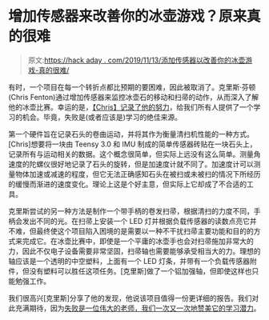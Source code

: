 # 增加传感器来改善你的冰壶游戏？原来真的很难

> 原文:[https://hack aday . com/2019/11/13/添加传感器以改善你的冰壶游戏-真的很难/](https://hackaday.com/2019/11/13/adding-sensors-to-improve-your-curling-game-turns-out-its-really-hard/)

有时，一个项目在每一个转折点都比预期的要困难，因此被取消了。克里斯·芬顿(Chris Fenton)通过增加传感器来监控冰壶石的移动和扫帚的动作，从而深入了解他的冰壶比赛。幸运的是，[【Chris】记录了他的努力](http://www.chrisfenton.com/2019/07/01/lightly-documented-projects-part-1-adventures-in-curling/)，给我们所有人提供了一个学习的机会。毕竟，失败是(或者应该是)学习的绝佳来源。

第一个硬件旨在记录石头的卷曲运动，并将其作为衡量清扫机性能的一种方式。[Chris]想要将一块由 Teensy 3.0 和 IMU 制成的简单传感器砖贴在一块石头上，记录所有与运动相关的数据。这个概念很简单，但实际上远没有这么简单。测量角速度的陀螺仪很好地记录了石头的旋转，但是加速度计就不同了。加速度计可以测量物体加速或减速的程度，但它无法正确感知石头在被扫或未被扫的情况下所经历的缓慢而渐进的速度变化。理论上这是个好主意，但实际上它却成了不合适的工具。

克里斯尝试的另一种方法是制作一个带手柄的卷发扫帚，根据清扫的力度不同，手柄会发出不同的光。在扫帚上安装一个 LED 灯并根据负载传感器的读数点亮它并不难，但最终使这个项目陷入困境的是需要以一种不干扰扫帚主要功能和目的的方式来完成它。在冰壶比赛中，即使是一个平庸的冰壶手也会对扫帚施加非常大的力，因此不仅电子设备需要非常坚固，扫帚轴也需要能够承受相当大的力。理想的轴应该是一个透明的中空塑料，上面有一个 LED 灯条，并带有一个负载传感器附件，但没有塑料可以胜任这项任务。[克里斯]做了一个铝加强轴，但即使这样也只能勉强工作。

我们很高兴[克里斯]分享了他的发现，他说该项目值得一份更详细的报告。我们对此充满期待，因为[失败是一位伟大的老师，我们一次又一次地赞美它的学习潜力](https://hackaday.com/tag/fail-of-the-week/)。